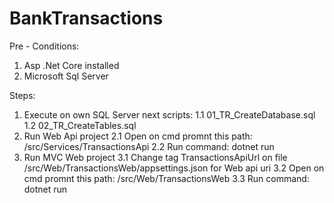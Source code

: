 # BankTransactions
Pre - Conditions:
1) Asp .Net Core installed
2) Microsoft Sql Server


Steps:

1) Execute on own SQL Server next scripts:
    1.1   01_TR_CreateDatabase.sql
    1.2   02_TR_CreateTables.sql
2) Run Web Api project
    2.1   Open on cmd promnt this path:  /src/Services/TransactionsApi
    2.2   Run command: dotnet run 
3) Run MVC Web project
    3.1   Change tag TransactionsApiUrl on file /src/Web/TransactionsWeb/appsettings.json for Web api uri
    3.2   Open on cmd promnt this path:  /src/Web/TransactionsWeb
    3.3   Run command: dotnet run
